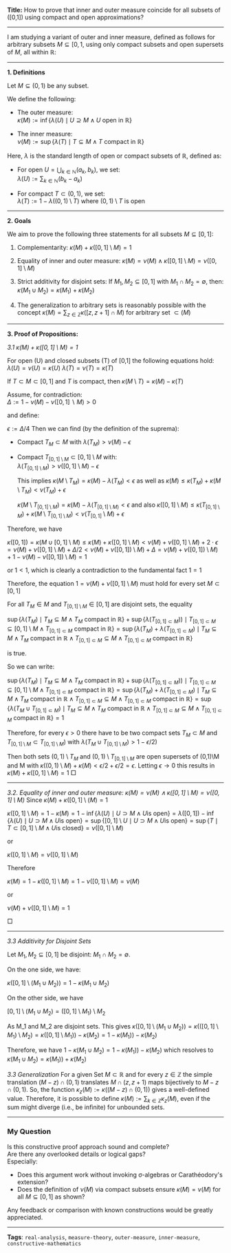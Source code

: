 

**Title:** How to prove that inner and outer measure coincide for all subsets of \([0,1]\) using compact and open approximations?

---

I am studying a variant of outer and inner measure, defined as follows for arbitrary subsets $M \subseteq [0,1$, using only compact subsets and open supersets of $M$, all within $\mathbb{R}$:

----------

**1. Definitions**

Let $M \subseteq (0,1)$ be any subset.

We define the following:

-   The outer measure:  
    $\kappa(M) := \inf \{ \lambda(U) \mid U \supseteq M \wedge U \text{ open in } \mathbb{R} \}$
    
-   The inner measure:  
    $\nu(M) := \sup \{ \lambda(T) \mid T \subseteq M \wedge T \text{ compact in } \mathbb{R} \}$
    

Here, $\lambda$ is the standard length of open or compact subsets of $\mathbb{R}$, defined as:

-   For open $U = \bigcup_{k \in \mathbb{N}} (a_k, b_k)$, we set:  
    $\lambda(U) := \sum_{k \in \mathbb{N}} (b_k - a_k)$
    
-   For compact $T \subset (0,1)$, we set:  
    $\lambda(T) := 1 - \lambda((0,1) \setminus T)$ where $(0,1) \setminus T$ is open
    

----------

**2. Goals**

We aim to prove the following three statements for all subsets $M \subseteq [0,1]$:

1. Complementarity: $\kappa(M) + \kappa([0,1] \setminus M) = 1$

2. Equality of inner and outer measure: $\kappa(M) = \nu(M) \wedge  \kappa ([0,1]\setminus M) = \nu([0,1]\setminus M)$

3. Strict additivity for disjoint sets: If $M_1, M_2 \subseteq  [0,1]$ with $M_1 \cap M_2 = \emptyset$, then:  
$\kappa(M_1 \cup M_2) = \kappa(M_1) + \kappa(M_2)$

4. The generalization to arbitrary sets is reasonably possible with the  concept $\kappa(M) = \sum_{z\in \mathbb{Z}} \kappa([z,z+1]\cap M)$ for arbitrary set $\subset(M)$

----------

**3. Proof of Propositions:**

*3.1 $\kappa(M) + \kappa([0,1] \setminus M) = 1$*

For open (U) and closed subsets (T) of [0,1] the following equations hold:
$\lambda(U)=\nu(U)=\kappa(U)$ 
$\lambda(T)=\nu(T)=\kappa(T)$

If $T \subset M \subset [0,1]$ and $T$ is compact, then
$\kappa(M\setminus T) = \kappa(M) - \kappa(T)$


Assume, for contradiction:  
$Δ:=1−ν(M)-ν([0,1]∖M)>0$

and define:

$ϵ:=Δ/4$
Then we can find (by the definition of the suprema):

-   Compact $T_M \subset M$ with $\lambda(T_M) > \nu(M) - \epsilon$
    
-   Compact $T_{[0,1] \setminus M} \subset [0,1] \setminus M$ with:  
    $\lambda(T_{[0,1] \setminus M}) > \nu([0,1] \setminus M) - \epsilon$
    
    This implies
    $\kappa(M \setminus T_M) = \kappa(M) - \lambda(T_M) < \epsilon$
    as well as 
    $\kappa(M) \leq  \kappa(T_M) +\kappa(M\setminus T_M)  < 
    \nu(T_M) + \epsilon$
    
	$\kappa(M \setminus T_{[0,1]\setminus M}) = \kappa(M) - \lambda(T_{[0,1]\setminus M)} < \epsilon$
	and also
	$\kappa([0,1]\setminus M) \leq  \kappa(T_{[0,1]\setminus M}) +\kappa(M\setminus T_{[0,1]\setminus M})  < \nu(T_[0,1]\setminus M) + \epsilon$
    
	
Therefore, we have 

$\kappa([0,1]) = \kappa(M\cup[0,1]\setminus M) \leq \kappa(M) + \kappa([0,1]\setminus M) < \nu(M) + \nu([0,1]\setminus M) + 2\cdot \epsilon =  \nu(M) + \nu([0,1]\setminus M) +\Delta / 2 <\nu(M) + \nu([0,1])\setminus M) +\Delta =  \nu(M) + \nu([0,1])\setminus M) + 1 - \nu(M) - \nu([0,1])\setminus M) = 1$

or $1 < 1$, which is clearly a contradiction to the fundamental fact $1 = 1$

Therefore, the equation $1 = \nu(M) + \nu([0,1]\setminus M)$ must hold for every set $M\subset [0,1]$

For all $T_M\in M$ and $T_{[0,1]\setminus M} \in [0,1]$ are disjoint sets, the equality

$\sup \{ \lambda(T_M) \mid T_M \subseteq M \wedge T_M \text{ compact in } \mathbb{R} \} +\sup \{ \lambda(T_{[0,1]\subset M})) \mid T_{[0,1]\subset M} \subseteq [0,1]\setminus M \wedge T_{[0,1]\subset M} \text{ compact in } \mathbb{R} \} =
\sup \{ \lambda(T_M)+ \lambda(T_{[0,1]\subset M})\mid T_M \subseteq M \wedge T_M \text{ compact in } \mathbb{R} \wedge T_{[0,1]\subset M} \subseteq M \wedge T_{[0,1]\subset M} \text{ compact in } \mathbb{R} \}$

is true.

So we can write:

$\sup \{ \lambda(T_M) \mid T_M \subseteq M \wedge T_M \text{ compact in } \mathbb{R} \} +\sup \{ \lambda(T_{[0,1]\subset M})) \mid T_{[0,1]\subset M} \subseteq [0,1]\setminus M \wedge T_{[0,1]\subset M} \text{ compact in } \mathbb{R} \} =
\sup \{ \lambda(T_M)+ \lambda(T_{[0,1]\subset M})\mid T_M \subseteq M \wedge T_M \text{ compact in } \mathbb{R} \wedge T_{[0,1]\subset M} \subseteq M \wedge T_{[0,1]\subset M} \text{ compact in } \mathbb{R} \}=
\sup \{ \lambda(T_M \cup T_{[0,1]\subset M})\mid T_M \subseteq M \wedge T_M \text{ compact in } \mathbb{R} \wedge T_{[0,1]\subset M} \subseteq M \wedge T_{[0,1]\subset M} \text{ compact in } \mathbb{R} \} =1$


Therefore, for every $\epsilon> 0$ there have to be two compact sets  $T_{M}\subset  M$ and $T_{[0,1]\setminus M}\subset T_{[0,1]\setminus M})$ with $\lambda(T_M\cup T_{[0,1]\setminus M}) > 1 -\epsilon/2)$ 

Then both sets $(0,1)\setminus T_M$ and $(0,1)\setminus T_{[0,1]\setminus M}$ are open supersets of (0,1)\M and M with
$\kappa((0,1)\setminus M) + \kappa(M) < \epsilon/2 + \epsilon/2 = \epsilon$. Letting $\epsilon \rightarrow 0$ this results in 
$\kappa(M) + \kappa([0,1]\setminus M) = 1$ 
$\Box$

----------

*3.2. Equality of inner and outer measure: $\kappa(M) = \nu(M) \wedge  \kappa ([0,1]\setminus M) = \nu([0,1]\setminus M)$*
Since $\kappa(M)+\kappa([0,1]\setminus (M) =1$

$\kappa([0,1]\setminus M) = 1 -\kappa(M) = 1 - \inf\{\lambda(U) \mid U \supset M\wedge U \text{is open}\} = \lambda([0,1])- \inf\{\lambda(U) \mid U \supset M\wedge U \text{is open}\}=
\sup\{[0,1]\setminus U \mid  U \supset M\wedge U \text{is open}\}=
\sup\{T \mid  T \subset [0,1]\setminus M\wedge U \text{is closed}\} =\nu([0,1]\setminus M)$

or 


$\kappa([0,1]\setminus M) = \nu([0,1]\setminus M)$

Therefore 

$\kappa(M) = 1-\kappa([0,1]\setminus M) =  1- \nu([0,1]\setminus M) =\nu(M)$

or 

$\nu(M) + \nu([0,1]\setminus M) = 1$

$\Box$

----------

*3.3 Additivity for Disjoint Sets*

Let $M_1, M_2 \subseteq [0,1]$ be disjoint: $M_1 \cap M_2 = \emptyset$.  

On the one side, we have:

$\kappa([0,1]\setminus (M_1 \cup M_2) )= 1 - \kappa(M_1 \cup M_2)$

On the other side, we have 

$[0,1]\setminus (M_1 \cup M_2)= ([0,1]\setminus M_1) \setminus M_2$

As M_1 and M_2 are disjoint sets.
This gives
$\kappa([0,1]\setminus (M_1 \cup M_2) ) = \kappa(([0,1]\setminus M_1) \setminus M_2) = \kappa( [0,1]\setminus M_1)) - \kappa(M_2) =1 - \kappa(M_1)) - \kappa(M_2)$

Therefore, we have $1 - \kappa(M_1 \cup M_2 )= 1- \kappa(M_1)) - \kappa(M_2)$
which resolves to $\kappa(M_1 \cup M_2 )= \kappa(M_1)) + \kappa(M_2)$

*3.3 Generalization*
For a given Set $M\subset \mathbb{R}$ and for every $z \in \mathbb{Z}$ the simple translation $(M - z)\cap(0,1)$ translates $M\cap(z,z+1)$ maps bijectively to $M-z\cap(0,1)$. 
So, the function $\kappa_z(M) := \kappa((M-z)\cap(0,1))$ gives a well-defined value. Therefore, it is possible to define $\kappa(M) := \sum_{k\in \mathbb{Z}} \kappa_z(M)$, even if the sum might diverge (i.e., be infinite) for unbounded sets.

---

### My Question

Is this constructive proof approach sound and complete?  
Are there any overlooked details or logical gaps?  
Especially:  
- Does this argument work without invoking σ-algebras or Carathéodory's extension?
- Does the definition of $\nu(M)$ via compact subsets ensure $\kappa(M) = \nu(M)$ for all $M \subseteq [0,1]$ as shown?

Any feedback or comparison with known constructions would be greatly appreciated.


---

**Tags**: `real-analysis`, `measure-theory`, `outer-measure`, `inner-measure`, `constructive-mathematics`
